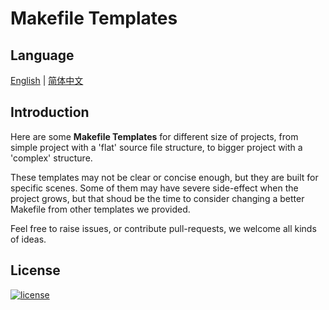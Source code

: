 # Makefile Templates

## Language

[English](./Readme.md) | [简体中文](./Readme-cn.md)

## Introduction

Here are some **Makefile Templates** for different size of projects, from simple project with a 'flat' source file structure, to bigger project with a 'complex' structure.

These templates may not be clear or concise enough, but they are built for specific scenes. Some of them may have severe side-effect when the project grows, but that shoud be the time to consider changing a better Makefile from other templates we provided.

Feel free to raise issues, or contribute pull-requests, we welcome all kinds of ideas.

## License

[![license](https://img.shields.io/github/license/mashape/apistatus.svg?style=plastic)](https://github.com/TheNetAdmin/Makefile-Templates/blob/master/LICENSE)
